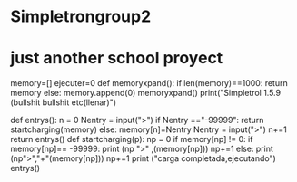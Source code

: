   # Simpletrongroup2
  # just another school proyect 
memory=[]
ejecuter=0 
def memoryxpand():
	if len(memory)==1000:
		return memory
	else:
		memory.append(0)
memoryxpand()
print("Simpletrol 1.5.9 (bullshit bullshit etc(llenar)")

def entrys():
	n = 0 
	Nentry = input(">")
	if Nentry =="-99999":
		return startcharging(memory)
	else:
		memory[n]=Nentry
		Nentry = input(">")
		n+=1
		return entrys()
def startcharging(p):
	np = 0
	if memory[np] != 0:
		if memory[np]== -99999:
			print (np ">" ,(memory[np]))
			np+=1
		else:
			print (np">","+"(memory[np]))
			np+=1
	print ("carga completada,ejecutando")
entrys()		

		
